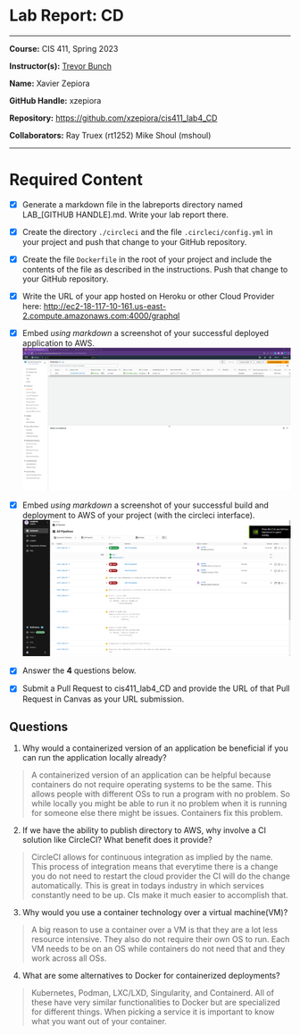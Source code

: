 # Lab Report: CD
___
**Course:** CIS 411, Spring 2023  

**Instructor(s):** [Trevor Bunch](https://github.com/trevordbunch) 

**Name:** Xavier Zepiora

**GitHub Handle:** xzepiora

**Repository:** https://github.com/xzepiora/cis411_lab4_CD

**Collaborators:** Ray Truex (rt1252) Mike Shoul (mshoul)
___

# Required Content

- [x] Generate a markdown file in the labreports directory named LAB_[GITHUB HANDLE].md. Write your lab report there.
- [x] Create the directory ```./circleci``` and the file ```.circleci/config.yml``` in your project and push that change to your GitHub repository.
- [x] Create the file ```Dockerfile``` in the root of your project and include the contents of the file as described in the instructions. Push that change to your GitHub repository.
- [x] Write the URL of your app hosted on Heroku or other Cloud Provider here: http://ec2-18-117-10-161.us-east-2.compute.amazonaws.com:4000/graphql

- [x] Embed _using markdown_ a screenshot of your successful deployed application to AWS.  
![AWS Deployment](Images/AWS_Running.png)


- [x] Embed _using markdown_ a screenshot of your successful build and deployment to AWS of your project (with the circleci interface).  
![CircleCI Deployment](Images/Real%20Success.png)

- [x] Answer the **4** questions below.
- [x] Submit a Pull Request to cis411_lab4_CD and provide the URL of that Pull Request in Canvas as your URL submission.

## Questions
1. Why would a containerized version of an application be beneficial if you can run the application locally already?
> A containerized version of an application can be helpful because containers do not require operating systems to be the same. This allows people with different OSs to run a program with no problem. So while locally you might be able to run it no problem when it is running for someone else there might be issues. Containers fix this problem.
2. If we have the ability to publish directory to AWS, why involve a CI solution like CircleCI? What benefit does it provide?
> CircleCI allows for continuous integration as implied by the name. This process of integration means that everytime there is a change you do not need to restart the cloud provider the CI will do the change automatically. This is great in todays industry in which services constantly need to be up. CIs make it much easier to accomplish that.
3. Why would you use a container technology over a virtual machine(VM)?
> A big reason to use a container over a VM is that they are a lot less resource intensive. They also do not require their own OS to run. Each VM needs to be on an OS while containers do not need that and they work across all OSs.
4. What are some alternatives to Docker for containerized deployments?
> Kubernetes, Podman, LXC/LXD, Singularity, and Containerd. All of these have very similar functionalities to Docker but are specialized for different things. When picking a service it is important to know what you want out of your container.